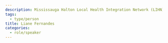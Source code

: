 ```yaml
---
description: Mississauga Halton Local Health Integration Network (LIHN)
tags:
  - type/person
title: Liane Fernandes
categories:
  - role/speaker
---
```

